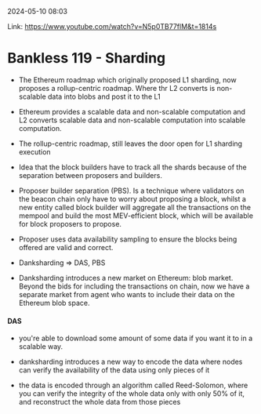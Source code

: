 2024-05-10 08:03

Link: https://www.youtube.com/watch?v=N5p0TB77flM&t=1814s

# Bankless 119 - Sharding

- The Ethereum roadmap which originally proposed L1 sharding, now proposes a rollup-centric roadmap. Where thr L2 converts is non-scalable data into blobs and post it to the L1

- Ethereum provides a scalable data and non-scalable computation and L2 converts scalable data and non-scalable computation into scalable computation.

- The rollup-centric roadmap, still leaves the door open for L1 sharding execution

- Idea that the block builders have to track all the shards because of the separation between proposers and builders.

- Proposer builder separation (PBS). Is a technique where validators on the beacon chain only have to worry about proposing a block, whilst a new entity called block builder will aggregate all the transactions on the mempool and build the most MEV-efficient block, which will be available for block proposers to propose.

- Proposer uses data availability sampling to ensure the blocks being offered are valid and correct.
  
- Danksharding => DAS, PBS

- Danksharding introduces a new market on Ethereum: blob market. Beyond the bids for including the transactions on chain, now we have a separate market from agent who wants to include their data on the Ethereum blob space. 

#### DAS
- you're able to download some amount of some data if you want it to in a scalable way.
  
- danksharding introduces a new way to encode the data where nodes can verify the availability of the data using only pieces of it
  
- the data is encoded through an algorithm called Reed-Solomon, where you can verify the integrity of the whole data only with only 50% of it, and reconstruct the whole data from those pieces